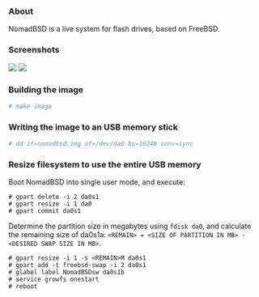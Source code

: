 ### About

NomadBSD is a live system for flash drives, based on FreeBSD.

### Screenshots
![](http://freeshell.de/~mk/download/nomadbsd-ss1.png)
![](http://freeshell.de/~mk/download/nomadbsd-ss2.png)

### Building the image
~~~ csh
# make image
~~~
### Writing the image to an USB memory stick
~~~ csh
# dd if=nomadbsd.img of=/dev/da0 bs=10240 conv=sync
~~~

### Resize filesystem to use the entire USB memory
Boot NomadBSD into single user mode, and execute:
~~~
# gpart delete -i 2 da0s1
# gpart resize -i 1 da0
# gpart commit da0s1
~~~
Determine the partition size in megabytes using ````fdisk da0````, and calculate
the remaining size of da0s1a:
````<REMAIN> = <SIZE OF PARTITION IN MB> - <DESIRED SWAP SIZE IN MB>````.

~~~
# gpart resize -i 1 -s <REMAIN>M da0s1
# gpart add -t freebsd-swap -i 2 da0s1
# glabel label NomadBSDsw da0s1b
# service growfs onestart
# reboot
~~~
